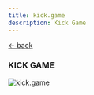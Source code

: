 ```yaml
---
title: kick.game
description: Kick Game
---
```


[← back](/work/)

### KICK GAME

![kick.game](/images/kick.game.png)
